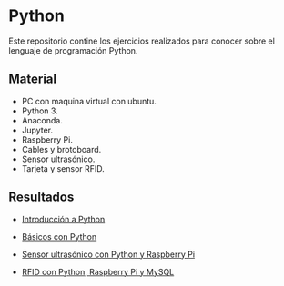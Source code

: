 # Python

Este repositorio contine los ejercicios realizados para conocer sobre el lenguaje de programación Python.

## Material

- PC con maquina virtual con ubuntu.
- Python 3.
- Anaconda.
- Jupyter.
- Raspberry Pi.
- Cables y brotoboard.
- Sensor ultrasónico.
- Tarjeta y sensor RFID.

## Resultados

- [Introducción a Python](https://github.com/angelumoca21/SamsungInnovationCampus/tree/main/Python/introduccion-python) 

- [Básicos con Python](https://github.com/angelumoca21/SamsungInnovationCampus/tree/main/Python/basicos-python) 

- [Sensor ultrasónico con Python y Raspberry Pi](https://github.com/angelumoca21/SamsungInnovationCampus/tree/main/Python/archivos_python) 

- [RFID con Python, Raspberry Pi y MySQL](https://github.com/angelumoca21/SamsungInnovationCampus/tree/main/Python/python-rfid-mysql) 